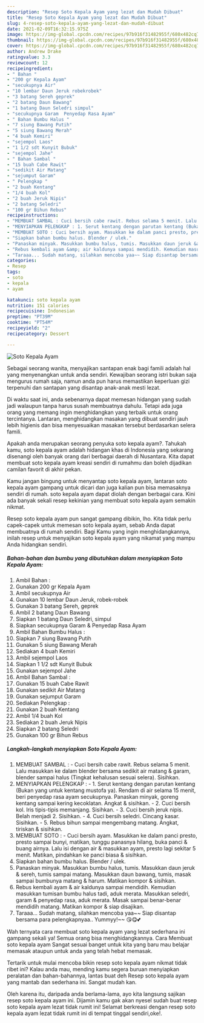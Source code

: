 ```yaml
---
description: "Resep Soto Kepala Ayam yang lezat dan Mudah Dibuat"
title: "Resep Soto Kepala Ayam yang lezat dan Mudah Dibuat"
slug: 4-resep-soto-kepala-ayam-yang-lezat-dan-mudah-dibuat
date: 2021-02-09T16:32:15.975Z
image: https://img-global.cpcdn.com/recipes/97b916f31482955f/680x482cq70/soto-kepala-ayam-foto-resep-utama.jpg
thumbnail: https://img-global.cpcdn.com/recipes/97b916f31482955f/680x482cq70/soto-kepala-ayam-foto-resep-utama.jpg
cover: https://img-global.cpcdn.com/recipes/97b916f31482955f/680x482cq70/soto-kepala-ayam-foto-resep-utama.jpg
author: Andrew Drake
ratingvalue: 3.3
reviewcount: 12
recipeingredient:
- " Bahan "
- "200 gr Kepala Ayam"
- "secukupnya Air"
- "10 lembar Daun Jeruk robekrobek"
- "3 batang Sereh geprek"
- "2 batang Daun Bawang"
- "1 batang Daun Seledri simpul"
- "secukupnya Garam  Penyedap Rasa Ayam"
- " Bahan Bumbu Halus "
- "7 siung Bawang Putih"
- "5 siung Bawang Merah"
- "4 buah Kemiri"
- "sejempol Laos"
- "1 1/2 sdt Kunyit Bubuk"
- "sejempol Jahe"
- " Bahan Sambal "
- "15 buah Cabe Rawit"
- "sedikit Air Matang"
- "sejumput Garam"
- " Pelengkap "
- "2 buah Kentang"
- "1/4 buah Kol"
- "2 buah Jeruk Nipis"
- "2 batang Seledri"
- "100 gr Bihun Rebus"
recipeinstructions:
- "MEMBUAT SAMBAL : Cuci bersih cabe rawit. Rebus selama 5 menit. Lalu masukkan ke dalam blender bersama sedikit air matang &amp; garam, blender sampai halus (Tingkat kehalusan sesuai selera). Sisihkan."
- "MENYIAPKAN PELENGKAP : 1. Serut kentang dengan parutan kentang (Bukan yang untuk kentang mustofa ya). Rendam di air selama 15 menit, beri penyedap rasa ayam secukupnya. Panaskan minyak, goreng kentang sampai kering kecoklatan. Angkat &amp; sisihkan. 2. Cuci bersih kol. Iris tipis-tipis memanjang. Sisihkan. 3. Cuci bersih jeruk nipis. Belah menjadi 2. Sisihkan. 4. Cuci bersih seledri. Cincang kasar. Sisihkan. 5. Rebus bihun sampai mengembang matang. Angkat, tiriskan &amp; sisihkan."
- "MEMBUAT SOTO : Cuci bersih ayam. Masukkan ke dalam panci presto, presto sampai bunyi, matikan, tunggu panasnya hilang, buka panci &amp; buang airnya. Lalu isi dengan air &amp; masukkan ayam, presto lagi sekitar 5 menit. Matikan, pindahkan ke panci biasa &amp; sisihkan."
- "Siapkan bahan bumbu halus. Blender / ulek."
- "Panaskan minyak. Masukkan bumbu halus, tumis. Masukkan daun jeruk &amp; sereh, tumis sampai matang. Masukkan daun bawang, tumis, masak sampai bumbunya matang &amp; harum. Matikan kompor &amp; sisihkan."
- "Rebus kembali ayam &amp; air kaldunya sampai mendidih. Kemudian masukkan tumisan bumbu halus tadi, aduk merata. Masukkan seledri, garam &amp; penyedap rasa, aduk merata. Masak sampai benar-benar mendidih matang. Matikan kompor &amp; siap disajikan."
- "Taraaa... Sudah matang, silahkan mencoba yaa~~ Siap disantap bersama para pelengkapnyaa.. Yummyy!~~ 😘😋💕"
categories:
- Resep
tags:
- soto
- kepala
- ayam

katakunci: soto kepala ayam 
nutrition: 151 calories
recipecuisine: Indonesian
preptime: "PT39M"
cooktime: "PT54M"
recipeyield: "2"
recipecategory: Dessert

---
```



![Soto Kepala Ayam](https://img-global.cpcdn.com/recipes/97b916f31482955f/680x482cq70/soto-kepala-ayam-foto-resep-utama.jpg)

Sebagai seorang wanita, menyajikan santapan enak bagi famili adalah hal yang menyenangkan untuk anda sendiri. Kewajiban seorang istri bukan saja mengurus rumah saja, namun anda pun harus memastikan keperluan gizi terpenuhi dan santapan yang disantap anak-anak mesti lezat.

Di waktu  saat ini, anda sebenarnya dapat memesan hidangan yang sudah jadi walaupun tanpa harus susah membuatnya dahulu. Tetapi ada juga orang yang memang ingin menghidangkan yang terbaik untuk orang tercintanya. Lantaran, menghidangkan masakan yang dibuat sendiri jauh lebih higienis dan bisa menyesuaikan masakan tersebut berdasarkan selera famili. 



Apakah anda merupakan seorang penyuka soto kepala ayam?. Tahukah kamu, soto kepala ayam adalah hidangan khas di Indonesia yang sekarang disenangi oleh banyak orang dari berbagai daerah di Nusantara. Kita dapat membuat soto kepala ayam kreasi sendiri di rumahmu dan boleh dijadikan camilan favorit di akhir pekan.

Kamu jangan bingung untuk menyantap soto kepala ayam, lantaran soto kepala ayam gampang untuk dicari dan juga kalian pun bisa memasaknya sendiri di rumah. soto kepala ayam dapat diolah dengan berbagai cara. Kini ada banyak sekali resep kekinian yang membuat soto kepala ayam semakin nikmat.

Resep soto kepala ayam pun sangat gampang dibikin, lho. Kita tidak perlu capek-capek untuk memesan soto kepala ayam, sebab Anda dapat membuatnya di rumah sendiri. Bagi Kamu yang ingin menghidangkannya, inilah resep untuk menyajikan soto kepala ayam yang nikamat yang mampu Anda hidangkan sendiri.

<!--inarticleads1-->

##### Bahan-bahan dan bumbu yang dibutuhkan dalam menyiapkan Soto Kepala Ayam:

1. Ambil  Bahan :
1. Gunakan 200 gr Kepala Ayam
1. Ambil secukupnya Air
1. Gunakan 10 lembar Daun Jeruk, robek-robek
1. Gunakan 3 batang Sereh, geprek
1. Ambil 2 batang Daun Bawang
1. Siapkan 1 batang Daun Seledri, simpul
1. Siapkan secukupnya Garam &amp; Penyedap Rasa Ayam
1. Ambil  Bahan Bumbu Halus :
1. Siapkan 7 siung Bawang Putih
1. Gunakan 5 siung Bawang Merah
1. Sediakan 4 buah Kemiri
1. Ambil sejempol Laos
1. Siapkan 1 1/2 sdt Kunyit Bubuk
1. Gunakan sejempol Jahe
1. Ambil  Bahan Sambal :
1. Gunakan 15 buah Cabe Rawit
1. Gunakan sedikit Air Matang
1. Gunakan sejumput Garam
1. Sediakan  Pelengkap :
1. Gunakan 2 buah Kentang
1. Ambil 1/4 buah Kol
1. Sediakan 2 buah Jeruk Nipis
1. Siapkan 2 batang Seledri
1. Gunakan 100 gr Bihun Rebus




<!--inarticleads2-->

##### Langkah-langkah menyiapkan Soto Kepala Ayam:

1. MEMBUAT SAMBAL : - Cuci bersih cabe rawit. Rebus selama 5 menit. Lalu masukkan ke dalam blender bersama sedikit air matang &amp; garam, blender sampai halus (Tingkat kehalusan sesuai selera). Sisihkan.
1. MENYIAPKAN PELENGKAP : - 1. Serut kentang dengan parutan kentang (Bukan yang untuk kentang mustofa ya). Rendam di air selama 15 menit, beri penyedap rasa ayam secukupnya. Panaskan minyak, goreng kentang sampai kering kecoklatan. Angkat &amp; sisihkan. - 2. Cuci bersih kol. Iris tipis-tipis memanjang. Sisihkan. - 3. Cuci bersih jeruk nipis. Belah menjadi 2. Sisihkan. - 4. Cuci bersih seledri. Cincang kasar. Sisihkan. - 5. Rebus bihun sampai mengembang matang. Angkat, tiriskan &amp; sisihkan.
1. MEMBUAT SOTO : - Cuci bersih ayam. Masukkan ke dalam panci presto, presto sampai bunyi, matikan, tunggu panasnya hilang, buka panci &amp; buang airnya. Lalu isi dengan air &amp; masukkan ayam, presto lagi sekitar 5 menit. Matikan, pindahkan ke panci biasa &amp; sisihkan.
1. Siapkan bahan bumbu halus. Blender / ulek.
1. Panaskan minyak. Masukkan bumbu halus, tumis. Masukkan daun jeruk &amp; sereh, tumis sampai matang. Masukkan daun bawang, tumis, masak sampai bumbunya matang &amp; harum. Matikan kompor &amp; sisihkan.
1. Rebus kembali ayam &amp; air kaldunya sampai mendidih. Kemudian masukkan tumisan bumbu halus tadi, aduk merata. Masukkan seledri, garam &amp; penyedap rasa, aduk merata. Masak sampai benar-benar mendidih matang. Matikan kompor &amp; siap disajikan.
1. Taraaa... Sudah matang, silahkan mencoba yaa~~ Siap disantap bersama para pelengkapnyaa.. Yummyy!~~ 😘😋💕




Wah ternyata cara membuat soto kepala ayam yang lezat sederhana ini gampang sekali ya! Semua orang bisa menghidangkannya. Cara Membuat soto kepala ayam Sangat sesuai banget untuk kita yang baru mau belajar memasak ataupun untuk anda yang telah hebat memasak.

Tertarik untuk mulai mencoba bikin resep soto kepala ayam nikmat tidak ribet ini? Kalau anda mau, mending kamu segera buruan menyiapkan peralatan dan bahan-bahannya, lantas buat deh Resep soto kepala ayam yang mantab dan sederhana ini. Sangat mudah kan. 

Oleh karena itu, daripada anda berlama-lama, ayo kita langsung sajikan resep soto kepala ayam ini. Dijamin kamu gak akan nyesel sudah buat resep soto kepala ayam lezat tidak rumit ini! Selamat berkreasi dengan resep soto kepala ayam lezat tidak rumit ini di tempat tinggal sendiri,oke!.

